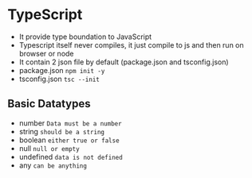 # TypeScript

- It provide type boundation to JavaScript
- Typescript itself never compiles, it just compile to js and then run on browser or node
- It contain 2 json file by default (package.json and tsconfig.json)
- package.json `npm init -y`
- tsconfig.json `tsc --init`

## Basic Datatypes

- number `Data must be a number`
- string `should be a string`
- boolean `either true or false`
- null `null or empty`
- undefined `data is not defined`
- any `can be anything`
